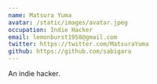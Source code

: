 ```yaml
---
name: Matsura Yuma
avatar: /static/images/avatar.jpeg
occupation: Indie Hacker
email: lemonburst1958@gmail.com
twitter: https://twitter.com/MatsuraYuma
github: https://github.com/sabigara
---
```


An indie hacker.
